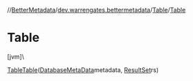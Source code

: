 //[BetterMetadata](../../../index.md)/[dev.warrengates.bettermetadata](../index.md)/[Table](index.md)/[Table](-table.md)

# Table

[jvm]\

[Table](index.md)[Table](-table.md)([DatabaseMetaData](https://docs.oracle.com/javase/8/docs/api/java/sql/DatabaseMetaData.html)metadata, [ResultSet](https://docs.oracle.com/javase/8/docs/api/java/sql/ResultSet.html)rs)
